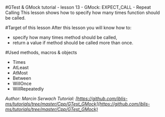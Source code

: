 #GTest & GMock tutorial - lesson 13 - GMock: EXPECT_CALL - Repeat Calling
This lesson shows how to specify how many times function should be called.

#Target of this lesson
After this lesson you will know how to:
- specify how many times method should be called,
- return a value if method should be called more than once.

#Used methods, macros & objects
- Times
- AtLeast
- AtMost
- Between
- WillOnce
- WillRepeatedly


*Author: Marcin Serwach*
*Tutorial: [https://github.com/iblis-ms/tutorials/tree/master/Cpp/GTest_GMock](https://github.com/iblis-ms/tutorials/tree/master/Cpp/GTest_GMock)*
